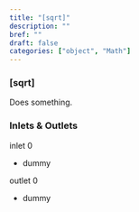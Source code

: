 ```yaml
---
title: "[sqrt]"
description: ""
bref: ""
draft: false
categories: ["object", "Math"]
---
```


### [sqrt]

Does something.

### Inlets & Outlets

inlet 0

 - dummy

outlet 0

 - dummy
 
